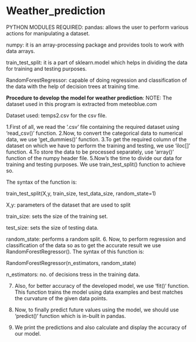 # Weather_prediction
PYTHON MODULES REQUIRED:
pandas: allows the user to perform various actions for manipulating a dataset.

numpy: it is an array-processing package and provides tools to work with data arrays.

train_test_split: it is a part of sklearn.model which helps in dividing the data for training and testing purposes.

RandomForestRegressor: capable of doing regression and classification of the data with the help of decision trees at training time.

**Procedure to develop the model for weather prediction**:
NOTE: The dataset used in this program is extracted from meteoblue.com

Dataset used: temps2.csv for the csv file.

1.First of all, we read the ‘.csv’ file containing the required dataset using ‘read_csv()’ function.
2.Now, to convert the categorical data to numerical data, we use ‘get_dummies()’ function.
3.To get the required column of the dataset on which we have to perform the training and testing, we use ‘iloc[]’ function.
4.To store the data to be processed separately, use ‘array()’ function of the numpy header file.
5.Now’s the time to divide our data for training and testing purposes.
We use train_test_split() function to achieve so.

The syntax of the function is:

train_test_split(X,y, train_size, test_data_size, random_state=1)

X,y: parameters of the dataset that are used to split

train_size: sets the size of the training set.

test_size: sets the size of testing data.

random_state: performs a random split.
6. Now, to perform regression and classification of the data so as to get the accurate result we use RandomForestRegressor().
The syntax of this function is:

RandomForestRegressor(n_estimators, random_state)

n_estimators: no. of decisions tress  in the training data.

7. Also, for better accuracy of the developed model, we use ‘fit()‘ function. This function trains the model using data examples and best matches the curvature of the given data points.

8. Now, to finally predict future values using the model, we should use ‘predict()‘ function which is in-built in pandas.

9. We print the predictions and also calculate and display the accuracy of our model.


